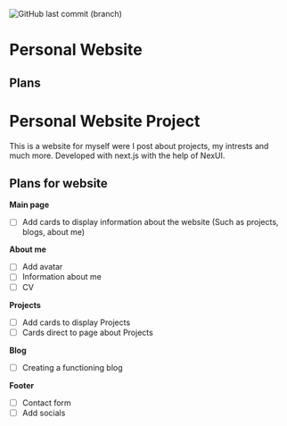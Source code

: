 ![GitHub last commit (branch)](https://img.shields.io/github/last-commit/KevinOW/KVolm-Website/main?style=for-the-badge)

# Personal Website


## Plans
# Personal Website Project

This is a website for myself were I post about projects, my intrests and much more. Developed with next.js with the help of NexUI.




## Plans for website

**Main page**
- [ ]  Add cards to display information about the website (Such as projects, blogs, about me)

**About me**
- [ ]  Add avatar
- [ ]  Information about me
- [ ]  CV

**Projects**
- [ ]  Add cards to display Projects
- [ ]  Cards direct to page about Projects

**Blog**
- [ ]  Creating a functioning blog

**Footer**
- [ ]  Contact form
- [ ]  Add socials
